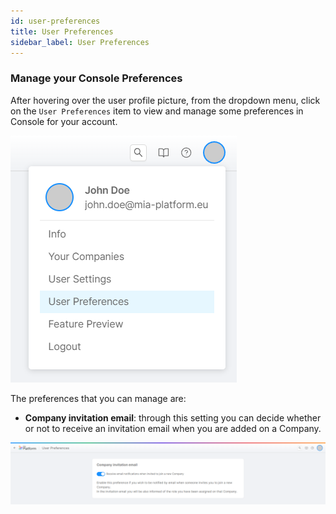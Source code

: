 ```yaml
---
id: user-preferences
title: User Preferences
sidebar_label: User Preferences
---
```


### Manage your Console Preferences

After hovering over the user profile picture, from the dropdown menu, click on the `User Preferences` item to view and manage some preferences in Console for your account.

![user preferences dropdown](./img/user-preferences-dropdown.png)

The preferences that you can manage are:

- **Company invitation email**: through this setting you can decide whether or not to receive an invitation email when you are added on a Company.

![user preferences page](./img/user-preferences-page.png)
